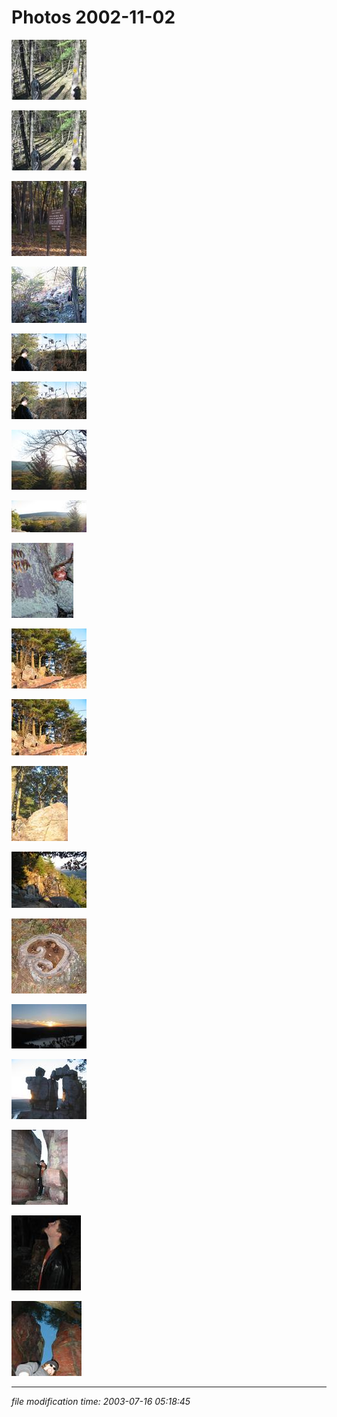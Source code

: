 Photos 2002-11-02
=================

[![](/photos/thumb/2002-11-02-se-bluff-01-1280.jpg)](/photos/2002-11-02-se-bluff-01-1280.jpg)

[![](/photos/thumb/2002-11-02-se-bluff-01.jpg)](/photos/2002-11-02-se-bluff-01.jpg)

[![](/photos/thumb/2002-11-02-se-bluff-02.jpg)](/photos/2002-11-02-se-bluff-02.jpg)

[![](/photos/thumb/2002-11-02-se-bluff-03.jpg)](/photos/2002-11-02-se-bluff-03.jpg)

[![](/photos/thumb/2002-11-02-se-bluff-04-big.jpg)](/photos/2002-11-02-se-bluff-04-big.jpg)

[![](/photos/thumb/2002-11-02-se-bluff-04.jpg)](/photos/2002-11-02-se-bluff-04.jpg)

[![](/photos/thumb/2002-11-02-se-bluff-05.jpg)](/photos/2002-11-02-se-bluff-05.jpg)

[![](/photos/thumb/2002-11-02-se-bluff-06.jpg)](/photos/2002-11-02-se-bluff-06.jpg)

[![](/photos/thumb/2002-11-02-se-bluff-07.jpg)](/photos/2002-11-02-se-bluff-07.jpg)

[![](/photos/thumb/2002-11-02-se-bluff-08-1280.jpg)](/photos/2002-11-02-se-bluff-08-1280.jpg)

[![](/photos/thumb/2002-11-02-se-bluff-08.jpg)](/photos/2002-11-02-se-bluff-08.jpg)

[![](/photos/thumb/2002-11-02-se-bluff-09.jpg)](/photos/2002-11-02-se-bluff-09.jpg)

[![](/photos/thumb/2002-11-02-se-bluff-10.jpg)](/photos/2002-11-02-se-bluff-10.jpg)

[![](/photos/thumb/2002-11-02-se-bluff-11.jpg)](/photos/2002-11-02-se-bluff-11.jpg)

[![](/photos/thumb/2002-11-02-se-bluff-12.jpg)](/photos/2002-11-02-se-bluff-12.jpg)

[![](/photos/thumb/2002-11-02-se-bluff-13.jpg)](/photos/2002-11-02-se-bluff-13.jpg)

[![](/photos/thumb/2002-11-02-se-bluff-14.jpg)](/photos/2002-11-02-se-bluff-14.jpg)

[![](/photos/thumb/2002-11-02-se-bluff-15.jpg)](/photos/2002-11-02-se-bluff-15.jpg)

[![](/photos/thumb/2002-11-02-se-bluff-16.jpg)](/photos/2002-11-02-se-bluff-16.jpg)

* * *

<div class="rightside"><em>file modification time: 2003-07-16 05:18:45</em></div>

